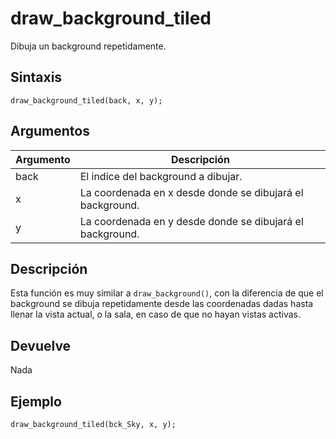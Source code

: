 # draw_background_tiled

Dibuja un background repetidamente.

## Sintaxis

  
```gml  
draw_background_tiled(back, x, y);  
```  

## Argumentos

Argumento|Descripción|  
---|---|  
back|El indice del background a dibujar.|  
x|La coordenada en x desde donde se dibujará el background.|  
y|La coordenada en y desde donde se dibujará el background.|  

## Descripción

Esta función es muy similar a `draw_background()`, con la diferencia de que el background se dibuja repetidamente desde las coordenadas dadas hasta llenar la vista actual, o la sala, en caso de que no hayan vistas activas.

## Devuelve

Nada

## Ejemplo

  
```gml  
draw_background_tiled(bck_Sky, x, y);  
```